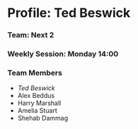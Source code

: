 # Profile: Ted Beswick

### Team: Next 2

### Weekly Session: Monday 14:00

### Team Members 
- *Ted Beswick*
- Alex Beddus
- Harry Marshall
- Amelia Stuart
- Shehab Dammag
